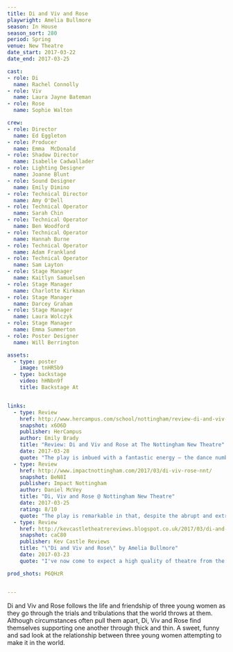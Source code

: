 ```yaml
---
title: Di and Viv and Rose
playwright: Amelia Bullmore
season: In House
season_sort: 280
period: Spring
venue: New Theatre
date_start: 2017-03-22
date_end: 2017-03-25

cast:
- role: Di
  name: Rachel Connolly
- role: Viv
  name: Laura Jayne Bateman
- role: Rose
  name: Sophie Walton

crew:
- role: Director
  name: Ed Eggleton
- role: Producer
  name: Emma  McDonald
- role: Shadow Director
  name: Isabelle Cadwallader
- role: Lighting Designer
  name: Joanne Blunt
- role: Sound Designer
  name: Emily Dimino
- role: Technical Director
  name: Amy O'Dell
- role: Technical Operator
  name: Sarah Chin
- role: Technical Operator
  name: Ben Woodford
- role: Technical Operator
  name: Hannah Burne
- role: Technical Operator
  name: Adam Frankland
- role: Technical Operator
  name: Sam Layton
- role: Stage Manager
  name: Kaitlyn Samuelsen
- role: Stage Manager
  name: Charlotte Kirkman
- role: Stage Manager
  name: Darcey Graham
- role: Stage Manager
  name: Laura Wolczyk
- role: Stage Manager
  name: Emma Summerton
- role: Poster Designer
  name: Will Berrington

assets:
  - type: poster
    image: tnHR5b9
  - type: backstage
    video: hHNbn9f
    title: Backstage At


links:
  - type: Review
    href: http://www.hercampus.com/school/nottingham/review-di-and-viv-and-rose-nottingham-new-theatre
    snapshot: x6O6D
    publisher: HerCampus 
    author: Emily Brady
    title: "Review: Di and Viv and Rose at The Nottingham New Theatre"
    date: 2017-03-28
    quote: "The play is imbued with a fantastic energy – the dance numbers were particularly stand-out. The three actresses drunkenly dancing after a night out was a highlight of the show. But it didn’t shy away from quiet moments – the ending was particularly poignant, and I left with a definite lump in my throat."
  - type: Review
    href: http://www.impactnottingham.com/2017/03/di-viv-rose-nnt/
    snapshot: BeN8I
    publisher: Impact Nottingham
    author: Daniel McVey
    title: "Di, Viv and Rose @ Nottingham New Theatre"
    date: 2017-03-25
    rating: 8/10
    quote: "The play is remarkable in that, despite the abrupt and extreme situations that it encompasses, it still overall feels realistic, especially in its portrayal of the friendship between Di, Viv and Rose. [A]s an audience we can’t help but see similarities between the characters and our own circle of close friends."
  - type: Review
    href: http://kevcastletheatrereviews.blogspot.co.uk/2017/03/di-and-viv-and-rose-by-amelia-bullmore_23.html
    snapshot: caC80
    publisher: Kev Castle Reviews
    title: "\"Di and Viv and Rose\" by Amelia Bullmore"
    date: 2017-03-23
    quote: "I've now come to expect a high quality of theatre from the Nottingham New Theatre, but every time I see something new here, the bar is raised another notch. Such is the quality of everyone who gets involved in this group."

prod_shots: P6QHzR


---
```


Di and Viv and Rose follows the life and friendship of three young women as they go through the trials and tribulations that the world throws at them. Although circumstances often pull them apart, Di, Viv and Rose find themselves supporting one another through thick and thin. A sweet, funny and sad look at the relationship between three young women attempting to make it in the world.

